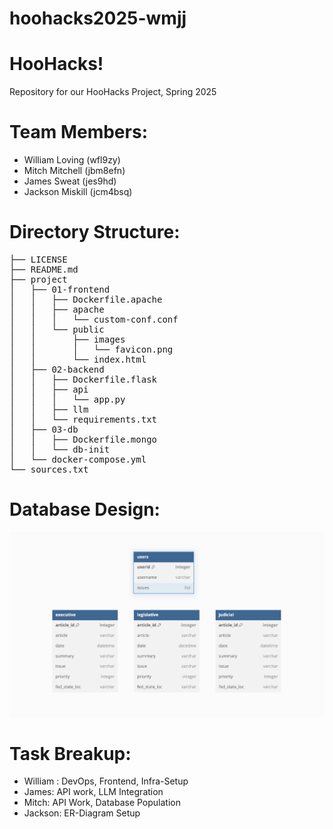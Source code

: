 # hoohacks2025-wmjj

# HooHacks!

Repository for our HooHacks Project, Spring 2025


# Team Members:

- William Loving (wfl9zy)
- Mitch Mitchell (jbm8efn)
- James Sweat (jes9hd)
- Jackson Miskill (jcm4bsq)


# Directory Structure:


<pre>
├── LICENSE
├── README.md
├── project
│   ├── 01-frontend
│   │   ├── Dockerfile.apache
│   │   ├── apache
│   │   │   └── custom-conf.conf
│   │   └── public
│   │       ├── images
│   │       │   └── favicon.png
│   │       └── index.html
│   ├── 02-backend
│   │   ├── Dockerfile.flask
│   │   ├── api
│   │   │   └── app.py
│   │   ├── llm
│   │   └── requirements.txt
│   ├── 03-db
│   │   ├── Dockerfile.mongo
│   │   └── db-init
│   └── docker-compose.yml
└── sources.txt
</pre>

# Database Design:

![DB Image](./Database.png)



# Task Breakup: 

- William : DevOps, Frontend, Infra-Setup
- James: API work, LLM Integration
- Mitch: API Work, Database Population
- Jackson: ER-Diagram Setup